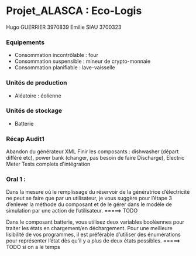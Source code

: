 # Projet_ALASCA : Eco-Logis

Hugo GUERRIER 3970839
Emilie SIAU 3700323

### Equipements
- Consommation incontrôlable : four
- Consommation suspensible : mineur de crypto-monnaie
- Consommation planifiable : lave-vaisselle

### Unités de production
- Aléatoire : éolienne

### Unités de stockage
- Batterie

### Récap Audit1
Abandon du générateur XML
Finir les composants : dishwasher (départ différé etc), power bank (changer, pas besoin de faire Discharge), Electric Meter
Tests complets d'intégration

### Oral 1 :
Dans la mesure où le remplissage du réservoir de la génératrice d’électricité ne peut se faire que par un utilisateur,
je vous suggère pour l’étape 3 d’enlever la méthode du composant et de le gérer dans le modèle de simulation
par une action de l’utilisateur. 
=====> TODO

Dans le composant batterie, vous utilisez deux variables booléennes pour traiter les états en chargement/en
déchargement. Pour une meilleure lisibilité de vos programmes, il est préférable d’utiliser des énumérations pour
représenter l’état dès qu’il y a plus de deux états possibles.
=====> TODO si on a le temps
